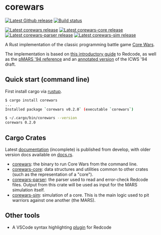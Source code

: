 # corewars

[![Latest Github release](https://img.shields.io/github/v/release/corewa-rs/corewars?label=Release&include_prereleases&logo=github)](https://github.com/corewa-rs/corewars/releases)
[![Build status](https://img.shields.io/github/actions/workflow/status/corewa-rs/corewars/ci.yml?branch=develop)](https://github.com/corewa-rs/corewars/actions)

[![Latest corewars release](https://img.shields.io/crates/v/corewars?label=corewars&logo=rust)](https://crates.io/crates/corewars)
[![Latest corewars-core release](https://img.shields.io/crates/v/corewars-core?label=corewars-core&logo=rust)](https://crates.io/crates/corewars-core)
[![Latest corewars-parser release](https://img.shields.io/crates/v/corewars-parser?label=corewars-parser&logo=rust)](https://crates.io/crates/corewars-parser)
[![Latest corewars-sim release](https://img.shields.io/crates/v/corewars-sim?label=corewars-sim&logo=rust)](https://crates.io/crates/corewars-parser)

A Rust implementation of the classic programming battle game
[Core Wars](http://www.koth.org/index.html).

The implementation is based on [this introductory guide](http://vyznev.net/corewar/guide.html) to Redcode, as well as the [pMARS '94 reference](https://corewa.rs/reference/pmars-redcode-94.txt) and an [annotated version](https://corewa.rs/reference/icws94.txt) of the ICWS '94 draft.

## Quick start (command line)

First install cargo via [rustup](https://rustup.rs/).

```sh
$ cargo install corewars
...
Installed package `corewars v0.2.0` (executable `corewars`)

$ ~/.cargo/bin/corewars --version
corewars 0.2.0
```

## Cargo Crates

Latest [documentation](https://corewa.rs/crates/corewars/) (incomplete) is published
from develop, with older version docs available on [docs.rs](https://docs.rs/corewars).

* [corewars](https://crates.io/crates/corewars): the binary to run Core Wars
  from the command line.
* [corewars-core](https://crates.io/crates/corewars-core): data structures and
  utilities common to other crates (such as the representation of a "core").
* [corewars-parser](https://crates.io/crates/corewars-parser): the parser used to
  read and error-check Redcode files. Output from this crate will be used as input
  for the MARS simulation itself.
* [corewars-sim](https://crates.io/crates/corewars-sim): simulation of a core.
  This is the main logic used to pit warriors against one another (the MARS).

## Other tools

* A VSCode syntax highlighting
  [plugin](https://marketplace.visualstudio.com/items?itemName=corewa-rs.redcode)
  for Redcode
